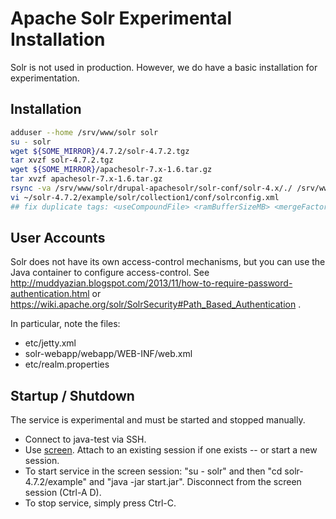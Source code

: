 # Apache Solr Experimental Installation

Solr is not used in production. However, we do have a basic installation for
experimentation.

## Installation

```bash
adduser --home /srv/www/solr solr
su - solr
wget ${SOME_MIRROR}/4.7.2/solr-4.7.2.tgz
tar xvzf solr-4.7.2.tgz
wget ${SOME_MIRROR}/apachesolr-7.x-1.6.tar.gz
tar xvzf apachesolr-7.x-1.6.tar.gz
rsync -va /srv/www/solr/drupal-apachesolr/solr-conf/solr-4.x/./ /srv/www/solr/solr-4.7.2/example/solr/collection1/conf/./
vi ~/solr-4.7.2/example/solr/collection1/conf/solrconfig.xml
## fix duplicate tags: <useCompoundFile> <ramBufferSizeMB> <mergeFactor>
```

## User Accounts

Solr does not have its own access-control mechanisms, but you can use the
Java container to configure access-control.  See
http://muddyazian.blogspot.com/2013/11/how-to-require-password-authentication.html
or https://wiki.apache.org/solr/SolrSecurity#Path_Based_Authentication .

In particular, note the files:

 * etc/jetty.xml
 * solr-webapp/webapp/WEB-INF/web.xml
 * etc/realm.properties

## Startup / Shutdown

The service is experimental and must be started and stopped manually.

 * Connect to java-test via SSH. 
 * Use [screen](http://www.rackaid.com/blog/linux-screen-tutorial-and-how-to/). Attach to
   an existing session if one exists -- or start a new session.
 * To start service in the screen session: "su - solr" and then "cd solr-4.7.2/example" and "java -jar start.jar".
   Disconnect from the screen session (Ctrl-A D).
 * To stop service, simply press Ctrl-C.
